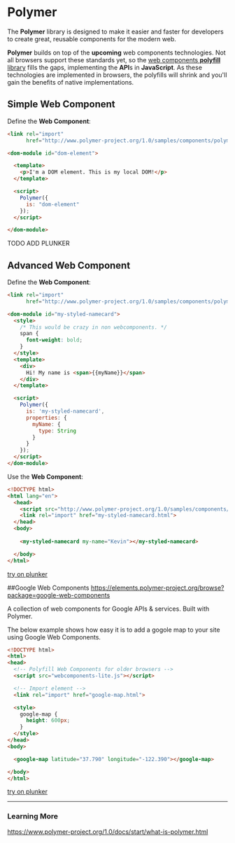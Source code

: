 # Polymer

The **Polymer** library is designed to make it easier and faster for developers to create great, reusable components for the modern web.


**Polymer** builds on top of the **upcoming** web components technologies. Not all browsers support these standards yet, so the [web components **polyfill** library](http://webcomponents.org/polyfills/) fills the gaps, implementing the **API**s in **JavaScript**. As these technologies are implemented in browsers, the polyfills will shrink and you'll gain the benefits of native implementations.



## Simple Web Component
Define the **Web Component**:
```html
<link rel="import"
      href="http://www.polymer-project.org/1.0/samples/components/polymer/polymer.html">

<dom-module id="dom-element">

  <template>
    <p>I'm a DOM element. This is my local DOM!</p>
  </template>

  <script>
    Polymer({
      is: "dom-element"
    });
  </script>

</dom-module>

```
TODO ADD PLUNKER


## Advanced Web Component
Define the **Web Component**:
```html
<link rel="import"
      href="http://www.polymer-project.org/1.0/samples/components/polymer/polymer.html">

<dom-module id="my-styled-namecard">
  <style>
    /* This would be crazy in non webcomponents. */
    span {
      font-weight: bold;
    }
  </style>
  <template>
    <div>
      Hi! My name is <span>{{myName}}</span>
    </div>
  </template>

  <script>
    Polymer({
      is: 'my-styled-namecard',
      properties: {
        myName: {
          type: String
        }
      }
    });
  </script>
</dom-module>

```

Use the **Web Component**:
```html
<!DOCTYPE html>
<html lang="en">
  <head>
    <script src="http://www.polymer-project.org/1.0/samples/components/webcomponentsjs/webcomponents-lite.min.js"></script>
    <link rel="import" href="my-styled-namecard.html">
  </head>
  <body>
  
    <my-styled-namecard my-name="Kevin"></my-styled-namecard>

  </body>
</html>
```


[try on plunker](http://plnkr.co/edit/T6p6QXoun8mAxdIBnWBa?p=preview)

##Google Web Components
https://elements.polymer-project.org/browse?package=google-web-components

A collection of web components for Google APIs & services. Built with Polymer.

The below example shows how easy it is to add a gogole map to your site using Google Web Components.

```html
<!DOCTYPE html>
<html>
<head>
  <!-- Polyfill Web Components for older browsers -->
  <script src="webcomponents-lite.js"></script>

  <!-- Import element -->
  <link rel="import" href="google-map.html">

  <style>
    google-map {
      height: 600px;
    }
  </style>
</head>
<body>

  <google-map latitude="37.790" longitude="-122.390"></google-map>

</body>
</html>
```

[try on plunker](http://plnkr.co/edit/xGNgPEFDFCN4qsBiEeVt?p=preview)


---
### Learning More
https://www.polymer-project.org/1.0/docs/start/what-is-polymer.html


